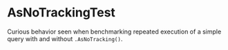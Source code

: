 # AsNoTrackingTest

Curious behavior seen when benchmarking repeated execution of a simple query with and without `.AsNoTracking()`.

